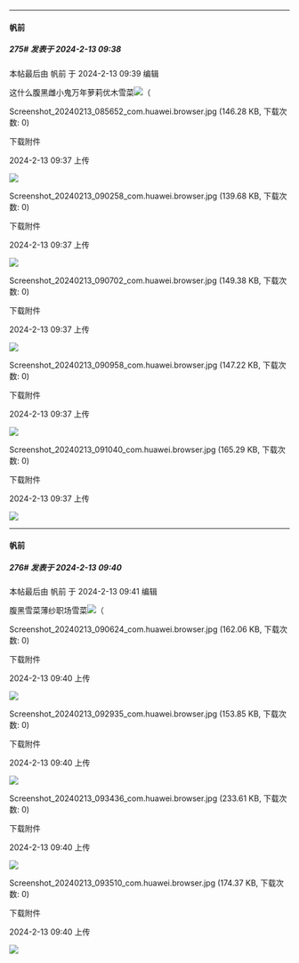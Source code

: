 
*****

####  帆前  
##### 275#       发表于 2024-2-13 09:38

 本帖最后由 帆前 于 2024-2-13 09:39 编辑 

这什么腹黑雌小鬼万年萝莉优木雪菜<img src="https://static.saraba1st.com/image/smiley/face2017/067.png" referrerpolicy="no-referrer">（

Screenshot_20240213_085652_com.huawei.browser.jpg
(146.28 KB, 下载次数: 0)

下载附件

2024-2-13 09:37 上传

<img src="https://img.saraba1st.com/forum/202402/13/093747y2ty26ue8e2vuo6k.jpg" referrerpolicy="no-referrer">

Screenshot_20240213_090258_com.huawei.browser.jpg
(139.68 KB, 下载次数: 0)

下载附件

2024-2-13 09:37 上传

<img src="https://img.saraba1st.com/forum/202402/13/093747xy7z2qylk7gbhdpg.jpg" referrerpolicy="no-referrer">

Screenshot_20240213_090702_com.huawei.browser.jpg
(149.38 KB, 下载次数: 0)

下载附件

2024-2-13 09:37 上传

<img src="https://img.saraba1st.com/forum/202402/13/093748j3ivi1vfv3z4f130.jpg" referrerpolicy="no-referrer">

Screenshot_20240213_090958_com.huawei.browser.jpg
(147.22 KB, 下载次数: 0)

下载附件

2024-2-13 09:37 上传

<img src="https://img.saraba1st.com/forum/202402/13/093748ti02lfq9zteb0ju9.jpg" referrerpolicy="no-referrer">

Screenshot_20240213_091040_com.huawei.browser.jpg
(165.29 KB, 下载次数: 0)

下载附件

2024-2-13 09:37 上传

<img src="https://img.saraba1st.com/forum/202402/13/093748fg0opuo1eioehie2.jpg" referrerpolicy="no-referrer">

*****

####  帆前  
##### 276#       发表于 2024-2-13 09:40

 本帖最后由 帆前 于 2024-2-13 09:41 编辑 

腹黑雪菜薄纱职场雪菜<img src="https://static.saraba1st.com/image/smiley/face2017/067.png" referrerpolicy="no-referrer">（

Screenshot_20240213_090624_com.huawei.browser.jpg
(162.06 KB, 下载次数: 0)

下载附件

2024-2-13 09:40 上传

<img src="https://img.saraba1st.com/forum/202402/13/094021rjmsl9y88mmhjj9j.jpg" referrerpolicy="no-referrer">

Screenshot_20240213_092935_com.huawei.browser.jpg
(153.85 KB, 下载次数: 0)

下载附件

2024-2-13 09:40 上传

<img src="https://img.saraba1st.com/forum/202402/13/094021eyg7nhrrfrhutru8.jpg" referrerpolicy="no-referrer">

Screenshot_20240213_093436_com.huawei.browser.jpg
(233.61 KB, 下载次数: 0)

下载附件

2024-2-13 09:40 上传

<img src="https://img.saraba1st.com/forum/202402/13/094021hc4zkfsqkzheyhy2.jpg" referrerpolicy="no-referrer">

Screenshot_20240213_093510_com.huawei.browser.jpg
(174.37 KB, 下载次数: 0)

下载附件

2024-2-13 09:40 上传

<img src="https://img.saraba1st.com/forum/202402/13/094022sqbx9e4uoo04hu49.jpg" referrerpolicy="no-referrer">


